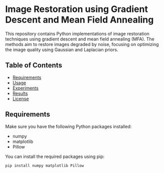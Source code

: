 # Image Restoration using Gradient Descent and Mean Field Annealing

This repository contains Python implementations of image restoration techniques using gradient descent and mean field annealing (MFA). The methods aim to restore images degraded by noise, focusing on optimizing the image quality using Gaussian and Laplacian priors.

## Table of Contents

- [Requirements](#requirements)
- [Usage](#usage)
- [Experiments](#experiments)
- [Results](#results)
- [License](#license)

## Requirements

Make sure you have the following Python packages installed:

- numpy
- matplotlib
- Pillow

You can install the required packages using pip:

```bash
pip install numpy matplotlib Pillow
